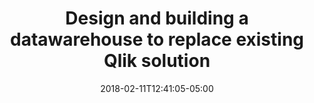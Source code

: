---
title: Design and building a datawarehouse to replace existing Qlik solution
date: 2018-02-11T12:41:05-05:00
description: >
  Samskip is a transportation company that has grown through numerous acquisitions. Due to the complex and fragmented IT landscape, there was an urgent need to make data centrally available. A data platform was developed and a pilot report was created to demonstrate the value of the platform. I developed ETL from AS400 (DB2) and other on-premises systems, implemented and configured Azure environments, translated logic from QlikView reports into data marts, and trained staff on the use of Data Factory.
tags: 
  - Motion10
  - Analysis Services
  - Azure SQL Database
  - Azure Data Factory
  - Azure Blob Storage
  - PowerBI
  - AS400
  - DB2
duration: 3
weight: 12
client: Samskip
role: Data Engineer
---